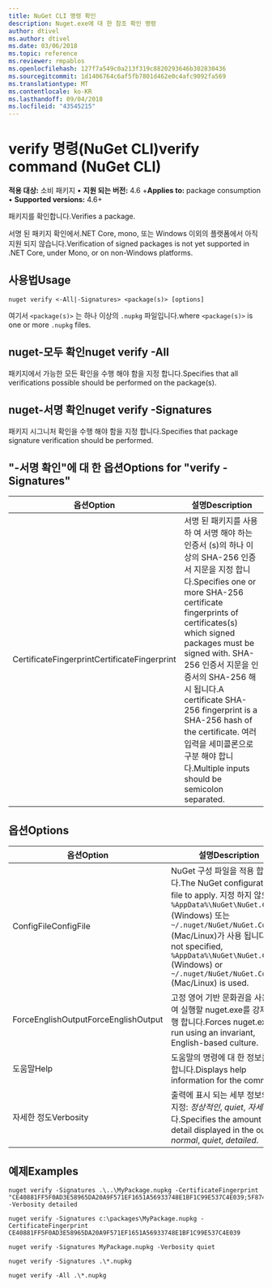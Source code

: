 ```yaml
---
title: NuGet CLI 명령 확인
description: Nuget.exe에 대 한 참조 확인 명령
author: dtivel
ms.author: dtivel
ms.date: 03/06/2018
ms.topic: reference
ms.reviewer: rmpablos
ms.openlocfilehash: 127f7a549c0a213f319c8820293646b302830436
ms.sourcegitcommit: 1d1406764c6af5fb7801d462e0c4afc9092fa569
ms.translationtype: MT
ms.contentlocale: ko-KR
ms.lasthandoff: 09/04/2018
ms.locfileid: "43545215"
---
```

# <a name="verify-command-nuget-cli"></a><span data-ttu-id="19880-103">verify 명령(NuGet CLI)</span><span class="sxs-lookup"><span data-stu-id="19880-103">verify command (NuGet CLI)</span></span>

<span data-ttu-id="19880-104">**적용 대상:** 소비 패키지 &bullet; **지원 되는 버전:** 4.6 +</span><span class="sxs-lookup"><span data-stu-id="19880-104">**Applies to:** package consumption &bullet; **Supported versions:** 4.6+</span></span>

<span data-ttu-id="19880-105">패키지를 확인합니다.</span><span class="sxs-lookup"><span data-stu-id="19880-105">Verifies a package.</span></span>

<span data-ttu-id="19880-106">서명 된 패키지 확인에서.NET Core, mono, 또는 Windows 이외의 플랫폼에서 아직 지원 되지 않습니다.</span><span class="sxs-lookup"><span data-stu-id="19880-106">Verification of signed packages is not yet supported in .NET Core, under Mono, or on non-Windows platforms.</span></span>

## <a name="usage"></a><span data-ttu-id="19880-107">사용법</span><span class="sxs-lookup"><span data-stu-id="19880-107">Usage</span></span>

```cli
nuget verify <-All|-Signatures> <package(s)> [options]
```

<span data-ttu-id="19880-108">여기서 `<package(s)>` 는 하나 이상의 `.nupkg` 파일입니다.</span><span class="sxs-lookup"><span data-stu-id="19880-108">where `<package(s)>` is one or more `.nupkg` files.</span></span>

## <a name="nuget-verify--all"></a><span data-ttu-id="19880-109">nuget-모두 확인</span><span class="sxs-lookup"><span data-stu-id="19880-109">nuget verify -All</span></span>

<span data-ttu-id="19880-110">패키지에서 가능한 모든 확인을 수행 해야 함을 지정 합니다.</span><span class="sxs-lookup"><span data-stu-id="19880-110">Specifies that all verifications possible should be performed on the package(s).</span></span>

## <a name="nuget-verify--signatures"></a><span data-ttu-id="19880-111">nuget-서명 확인</span><span class="sxs-lookup"><span data-stu-id="19880-111">nuget verify -Signatures</span></span>

<span data-ttu-id="19880-112">패키지 시그니처 확인을 수행 해야 함을 지정 합니다.</span><span class="sxs-lookup"><span data-stu-id="19880-112">Specifies that package signature verification should be performed.</span></span>

## <a name="options-for-verify--signatures"></a><span data-ttu-id="19880-113">"-서명 확인"에 대 한 옵션</span><span class="sxs-lookup"><span data-stu-id="19880-113">Options for "verify -Signatures"</span></span>

| <span data-ttu-id="19880-114">옵션</span><span class="sxs-lookup"><span data-stu-id="19880-114">Option</span></span> | <span data-ttu-id="19880-115">설명</span><span class="sxs-lookup"><span data-stu-id="19880-115">Description</span></span> |
| --- | --- |
| <span data-ttu-id="19880-116">CertificateFingerprint</span><span class="sxs-lookup"><span data-stu-id="19880-116">CertificateFingerprint</span></span> | <span data-ttu-id="19880-117">서명 된 패키지를 사용 하 여 서명 해야 하는 인증서 (s)의 하나 이상의 SHA-256 인증서 지문을 지정 합니다.</span><span class="sxs-lookup"><span data-stu-id="19880-117">Specifies one or more SHA-256 certificate fingerprints of certificates(s) which signed packages must be signed with.</span></span> <span data-ttu-id="19880-118">SHA-256 인증서 지문을 인증서의 SHA-256 해시 됩니다.</span><span class="sxs-lookup"><span data-stu-id="19880-118">A certificate SHA-256 fingerprint is a SHA-256 hash of the certificate.</span></span> <span data-ttu-id="19880-119">여러 입력을 세미콜론으로 구분 해야 합니다.</span><span class="sxs-lookup"><span data-stu-id="19880-119">Multiple inputs should be semicolon separated.</span></span> |

## <a name="options"></a><span data-ttu-id="19880-120">옵션</span><span class="sxs-lookup"><span data-stu-id="19880-120">Options</span></span>

| <span data-ttu-id="19880-121">옵션</span><span class="sxs-lookup"><span data-stu-id="19880-121">Option</span></span> | <span data-ttu-id="19880-122">설명</span><span class="sxs-lookup"><span data-stu-id="19880-122">Description</span></span> |
| --- | --- |
| <span data-ttu-id="19880-123">ConfigFile</span><span class="sxs-lookup"><span data-stu-id="19880-123">ConfigFile</span></span> | <span data-ttu-id="19880-124">NuGet 구성 파일을 적용 합니다.</span><span class="sxs-lookup"><span data-stu-id="19880-124">The NuGet configuration file to apply.</span></span> <span data-ttu-id="19880-125">지정 하지 않으면 `%AppData%\NuGet\NuGet.Config` (Windows) 또는 `~/.nuget/NuGet/NuGet.Config` (Mac/Linux)가 사용 됩니다.</span><span class="sxs-lookup"><span data-stu-id="19880-125">If not specified, `%AppData%\NuGet\NuGet.Config` (Windows) or `~/.nuget/NuGet/NuGet.Config` (Mac/Linux) is used.</span></span>|
| <span data-ttu-id="19880-126">ForceEnglishOutput</span><span class="sxs-lookup"><span data-stu-id="19880-126">ForceEnglishOutput</span></span> | <span data-ttu-id="19880-127">고정 영어 기반 문화권을 사용 하 여 실행할 nuget.exe를 강제로 수행 합니다.</span><span class="sxs-lookup"><span data-stu-id="19880-127">Forces nuget.exe to run using an invariant, English-based culture.</span></span> |
| <span data-ttu-id="19880-128">도움말</span><span class="sxs-lookup"><span data-stu-id="19880-128">Help</span></span> | <span data-ttu-id="19880-129">도움말의 명령에 대 한 정보를 표시 합니다.</span><span class="sxs-lookup"><span data-stu-id="19880-129">Displays help information for the command.</span></span> |
| <span data-ttu-id="19880-130">자세한 정도</span><span class="sxs-lookup"><span data-stu-id="19880-130">Verbosity</span></span> | <span data-ttu-id="19880-131">출력에 표시 되는 세부 정보의 양을 지정: *정상적인*, *quiet*, *자세한*합니다.</span><span class="sxs-lookup"><span data-stu-id="19880-131">Specifies the amount of detail displayed in the output: *normal*, *quiet*, *detailed*.</span></span> |

## <a name="examples"></a><span data-ttu-id="19880-132">예제</span><span class="sxs-lookup"><span data-stu-id="19880-132">Examples</span></span>

```cli
nuget verify -Signatures .\..\MyPackage.nupkg -CertificateFingerprint "CE40881FF5F0AD3E58965DA20A9F571EF1651A56933748E1BF1C99E537C4E039;5F874AAF47BCB268A19357364E7FBB09D6BF9E8A93E1229909AC5CAC865802E2" -Verbosity detailed

nuget verify -Signatures c:\packages\MyPackage.nupkg -CertificateFingerprint CE40881FF5F0AD3E58965DA20A9F571EF1651A56933748E1BF1C99E537C4E039

nuget verify -Signatures MyPackage.nupkg -Verbosity quiet

nuget verify -Signatures .\*.nupkg

nuget verify -All .\*.nupkg

```
